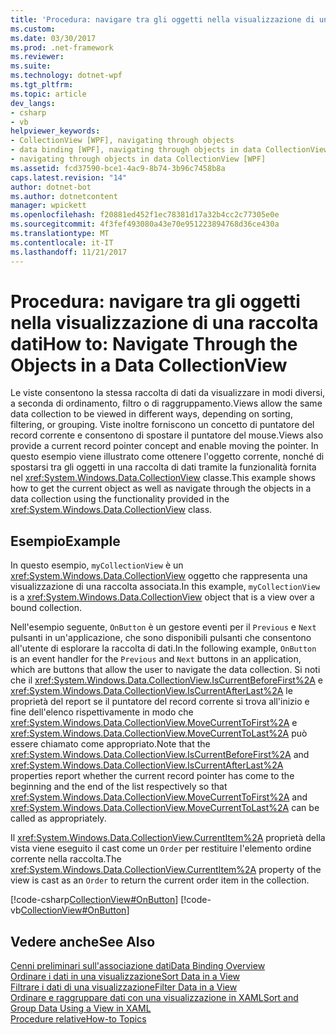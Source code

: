 ```yaml
---
title: 'Procedura: navigare tra gli oggetti nella visualizzazione di una raccolta dati'
ms.custom: 
ms.date: 03/30/2017
ms.prod: .net-framework
ms.reviewer: 
ms.suite: 
ms.technology: dotnet-wpf
ms.tgt_pltfrm: 
ms.topic: article
dev_langs:
- csharp
- vb
helpviewer_keywords:
- CollectionView [WPF], navigating through objects
- data binding [WPF], navigating through objects in data CollectionView
- navigating through objects in data CollectionView [WPF]
ms.assetid: fcd37590-bce1-4ac9-8b74-3b96c7458b8a
caps.latest.revision: "14"
author: dotnet-bot
ms.author: dotnetcontent
manager: wpickett
ms.openlocfilehash: f20881ed452f1ec78381d17a32b4cc2c77305e0e
ms.sourcegitcommit: 4f3fef493080a43e70e951223894768d36ce430a
ms.translationtype: MT
ms.contentlocale: it-IT
ms.lasthandoff: 11/21/2017
---
```

# <a name="how-to-navigate-through-the-objects-in-a-data-collectionview"></a><span data-ttu-id="a564e-102">Procedura: navigare tra gli oggetti nella visualizzazione di una raccolta dati</span><span class="sxs-lookup"><span data-stu-id="a564e-102">How to: Navigate Through the Objects in a Data CollectionView</span></span>
<span data-ttu-id="a564e-103">Le viste consentono la stessa raccolta di dati da visualizzare in modi diversi, a seconda di ordinamento, filtro o di raggruppamento.</span><span class="sxs-lookup"><span data-stu-id="a564e-103">Views allow the same data collection to be viewed in different ways, depending on sorting, filtering, or grouping.</span></span> <span data-ttu-id="a564e-104">Viste inoltre forniscono un concetto di puntatore del record corrente e consentono di spostare il puntatore del mouse.</span><span class="sxs-lookup"><span data-stu-id="a564e-104">Views also provide a current record pointer concept and enable moving the pointer.</span></span> <span data-ttu-id="a564e-105">In questo esempio viene illustrato come ottenere l'oggetto corrente, nonché di spostarsi tra gli oggetti in una raccolta di dati tramite la funzionalità fornita nel <xref:System.Windows.Data.CollectionView> classe.</span><span class="sxs-lookup"><span data-stu-id="a564e-105">This example shows how to get the current object as well as navigate through the objects in a data collection using the functionality provided in the <xref:System.Windows.Data.CollectionView> class.</span></span>  
  
## <a name="example"></a><span data-ttu-id="a564e-106">Esempio</span><span class="sxs-lookup"><span data-stu-id="a564e-106">Example</span></span>  
 <span data-ttu-id="a564e-107">In questo esempio, `myCollectionView` è un <xref:System.Windows.Data.CollectionView> oggetto che rappresenta una visualizzazione di una raccolta associata.</span><span class="sxs-lookup"><span data-stu-id="a564e-107">In this example, `myCollectionView` is a <xref:System.Windows.Data.CollectionView> object that is a view over a bound collection.</span></span>  
  
 <span data-ttu-id="a564e-108">Nell'esempio seguente, `OnButton` è un gestore eventi per il `Previous` e `Next` pulsanti in un'applicazione, che sono disponibili pulsanti che consentono all'utente di esplorare la raccolta di dati.</span><span class="sxs-lookup"><span data-stu-id="a564e-108">In the following example, `OnButton` is an event handler for the `Previous` and `Next` buttons in an application, which are buttons that allow the user to navigate the data collection.</span></span> <span data-ttu-id="a564e-109">Si noti che il <xref:System.Windows.Data.CollectionView.IsCurrentBeforeFirst%2A> e <xref:System.Windows.Data.CollectionView.IsCurrentAfterLast%2A> le proprietà del report se il puntatore del record corrente si trova all'inizio e fine dell'elenco rispettivamente in modo che <xref:System.Windows.Data.CollectionView.MoveCurrentToFirst%2A> e <xref:System.Windows.Data.CollectionView.MoveCurrentToLast%2A> può essere chiamato come appropriato.</span><span class="sxs-lookup"><span data-stu-id="a564e-109">Note that the <xref:System.Windows.Data.CollectionView.IsCurrentBeforeFirst%2A> and <xref:System.Windows.Data.CollectionView.IsCurrentAfterLast%2A> properties report whether the current record pointer has come to the beginning and the end of the list respectively so that <xref:System.Windows.Data.CollectionView.MoveCurrentToFirst%2A> and <xref:System.Windows.Data.CollectionView.MoveCurrentToLast%2A> can be called as appropriately.</span></span>  
  
 <span data-ttu-id="a564e-110">Il <xref:System.Windows.Data.CollectionView.CurrentItem%2A> proprietà della vista viene eseguito il cast come un `Order` per restituire l'elemento ordine corrente nella raccolta.</span><span class="sxs-lookup"><span data-stu-id="a564e-110">The <xref:System.Windows.Data.CollectionView.CurrentItem%2A> property of the view is cast as an `Order` to return the current order item in the collection.</span></span>  
  
 [!code-csharp[CollectionView#OnButton](../../../../samples/snippets/csharp/VS_Snippets_Wpf/CollectionView/CSharp/Page1.xaml.cs#onbutton)]
 [!code-vb[CollectionView#OnButton](../../../../samples/snippets/visualbasic/VS_Snippets_Wpf/CollectionView/VisualBasic/Page1.xaml.vb#onbutton)]  
  
## <a name="see-also"></a><span data-ttu-id="a564e-111">Vedere anche</span><span class="sxs-lookup"><span data-stu-id="a564e-111">See Also</span></span>  
 [<span data-ttu-id="a564e-112">Cenni preliminari sull'associazione dati</span><span class="sxs-lookup"><span data-stu-id="a564e-112">Data Binding Overview</span></span>](../../../../docs/framework/wpf/data/data-binding-overview.md)  
 [<span data-ttu-id="a564e-113">Ordinare i dati in una visualizzazione</span><span class="sxs-lookup"><span data-stu-id="a564e-113">Sort Data in a View</span></span>](../../../../docs/framework/wpf/data/how-to-sort-data-in-a-view.md)  
 [<span data-ttu-id="a564e-114">Filtrare i dati di una visualizzazione</span><span class="sxs-lookup"><span data-stu-id="a564e-114">Filter Data in a View</span></span>](../../../../docs/framework/wpf/data/how-to-filter-data-in-a-view.md)  
 [<span data-ttu-id="a564e-115">Ordinare e raggruppare dati con una visualizzazione in XAML</span><span class="sxs-lookup"><span data-stu-id="a564e-115">Sort and Group Data Using a View in XAML</span></span>](../../../../docs/framework/wpf/data/how-to-sort-and-group-data-using-a-view-in-xaml.md)  
 [<span data-ttu-id="a564e-116">Procedure relative</span><span class="sxs-lookup"><span data-stu-id="a564e-116">How-to Topics</span></span>](../../../../docs/framework/wpf/data/data-binding-how-to-topics.md)
